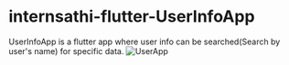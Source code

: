 # internsathi-flutter-UserInfoApp
UserInfoApp is a flutter app where user info can be searched(Search by user's name) for specific data.
![UserApp](https://user-images.githubusercontent.com/59063066/208320667-2fa307b2-fc21-4b5c-97ac-54bd80d6c42d.gif)
